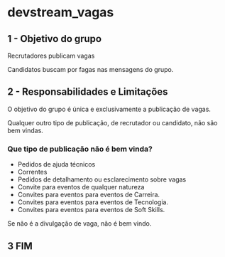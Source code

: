 # devstream_vagas

## 1 - Objetivo do grupo

Recrutadores publicam vagas

Candidatos buscam por fagas nas mensagens do grupo.

## 2 - Responsabilidades e Limitações

O objetivo do grupo é única e exclusivamente a publicação de vagas.

Qualquer outro tipo de publicação, de recrutador ou candidato, não são bem vindas.

### Que tipo de publicação não é bem vinda?

* Pedidos de ajuda técnicos
* Correntes
* Pedidos de detalhamento ou esclarecimento sobre vagas
* Convite para eventos de qualquer natureza
* Convites para eventos para eventos de Carreira.
* Convites para eventos para eventos de Tecnologia.
* Convites para eventos para eventos de Soft Skills.

Se não é a divulgação de vaga, não é bem vindo.

## 3 FIM
